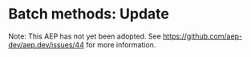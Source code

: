 # Batch methods: Update

Note: This AEP has not yet been adopted.  See https://github.com/aep-dev/aep.dev/issues/44 for more information.
